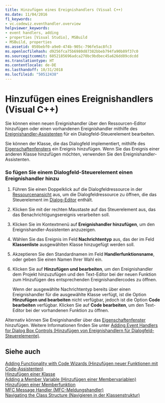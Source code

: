 ```yaml
---
title: Hinzufügen eines Ereignishandlers (Visual C++)
ms.date: 11/04/2016
f1_keywords:
- vc.codewiz.eventhandler.overview
helpviewer_keywords:
- event handlers, adding
- properties [Visual Studio], MSBuild
- MSBuild, properties
ms.assetid: 050bebf0-a9e0-474b-905c-796fe5ac8fc3
ms.openlocfilehash: d9256fca75b6980d87382bbeb794fa90b89f37c0
ms.sourcegitcommit: 6052185696adca270bc9bdbec45a626dd89cdcdd
ms.translationtype: HT
ms.contentlocale: de-DE
ms.lasthandoff: 10/31/2018
ms.locfileid: "50512438"
---
```

# <a name="adding-an-event-handler-visual-c"></a>Hinzufügen eines Ereignishandlers (Visual C++)

Sie können einen neuen Ereignishandler über den Ressourcen-Editor hinzufügen oder einen vorhandenen Ereignishandler mithilfe des [Ereignishandler-Assistenten](../ide/event-handler-wizard.md) für ein Dialogfeld-Steuerelement bearbeiten.

Sie können der Klasse, die das Dialogfeld implementiert, mithilfe des [Eigenschaftenfensters](/visualstudio/ide/reference/properties-window) ein Ereignis hinzufügen. Wenn Sie das Ereignis einer anderen Klasse hinzufügen möchten, verwenden Sie den Ereignishandler-Assistenten.

### <a name="to-add-an-event-handler-to-a-dialog-box-control"></a>So fügen Sie einem Dialogfeld-Steuerelement einen Ereignishandler hinzu

1. Führen Sie einen Doppelklick auf die Dialogfeldressource in der [Ressourcenansicht](../windows/resource-view-window.md) aus, um die Dialogfeldressource zu öffnen, die das Steuerelement im [Dialog-Editor](../windows/dialog-editor.md) enthält.

1. Klicken Sie mit der rechten Maustaste auf das Steuerelement aus, das das Benachrichtigungsereignis verarbeiten soll.

1. Klicken Sie im Kontextmenü auf **Ereignishandler hinzufügen**, um den Ereignishandler-Assistenten anzuzeigen.

1. Wählen Sie das Ereignis im Feld **Nachrichtentyp** aus, das der im Feld **Klassenliste** ausgewählten Klasse hinzugefügt werden soll.

1. Akzeptieren Sie den Standardnamen im Feld **Handlerfunktionsname**, oder geben Sie einen Namen Ihrer Wahl ein.

1. Klicken Sie auf **Hinzufügen und bearbeiten**, um den Ereignishandler dem Projekt hinzuzufügen und den Text-Editor bei der neuen Funktion zum Hinzufügen des entsprechenden Ereignishandlercodes zu öffnen.

   Wenn der ausgewählte Nachrichtentyp bereits über einen Ereignishandler für die ausgewählte Klasse verfügt, ist die Option **Hinzufügen und bearbeiten** nicht verfügbar, jedoch ist die Option **Code bearbeiten** verfügbar. Klicken Sie auf **Code bearbeiten**, um den Text-Editor bei der vorhandenen Funktion zu öffnen.

Alternativ können Sie Ereignishandler über das [Eigenschaftenfenster](/visualstudio/ide/reference/properties-window) hinzufügen. Weitere Informationen finden Sie unter [Adding Event Handlers for Dialog Box Controls (Hinzufügen von Ereignishandlern für Dialogfeld-Steuerelemente)](../windows/adding-event-handlers-for-dialog-box-controls.md).

## <a name="see-also"></a>Siehe auch

[Adding Functionality with Code Wizards (Hinzufügen neuer Funktionen mit Code-Assistenten)](../ide/adding-functionality-with-code-wizards-cpp.md)<br>
[Hinzufügen einer Klasse](../ide/adding-a-class-visual-cpp.md)<br>
[Adding a Member Variable (Hinzufügen einer Membervariablen)](../ide/adding-a-member-variable-visual-cpp.md)<br>
[Hinzufügen einer Memberfunktion](../ide/adding-a-member-function-visual-cpp.md)<br>
[MFC Message Handler (MFC-Meldungshandler)](../mfc/reference/adding-an-mfc-message-handler.md)<br>
[Navigating the Class Structure (Navigieren in der Klassenstruktur)](../ide/navigating-the-class-structure-visual-cpp.md)